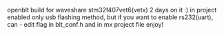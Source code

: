 openblt build for waveshare stm32f407vet6(vetx)
2 days on it :)
in project enabled only usb flashing method, but if you want to enable rs232(uart), can - edit flag in blt_conf.h and in mx project file
enjoy!
